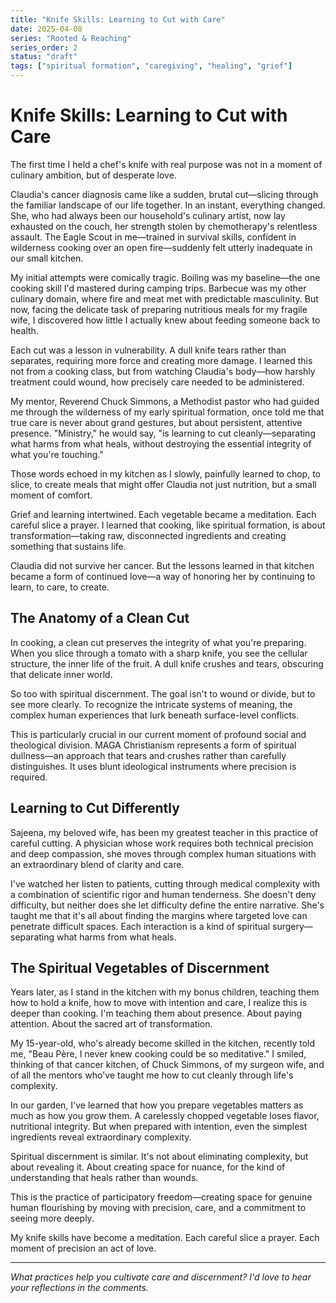 ```yaml
---
title: "Knife Skills: Learning to Cut with Care"
date: 2025-04-08
series: "Rooted & Reaching"
series_order: 2
status: "draft"
tags: ["spiritual formation", "caregiving", "healing", "grief"]
---
```


# Knife Skills: Learning to Cut with Care

The first time I held a chef's knife with real purpose was not in a moment of culinary ambition, but of desperate love.

Claudia's cancer diagnosis came like a sudden, brutal cut—slicing through the familiar landscape of our life together. In an instant, everything changed. She, who had always been our household's culinary artist, now lay exhausted on the couch, her strength stolen by chemotherapy's relentless assault. The Eagle Scout in me—trained in survival skills, confident in wilderness cooking over an open fire—suddenly felt utterly inadequate in our small kitchen.

My initial attempts were comically tragic. Boiling was my baseline—the one cooking skill I'd mastered during camping trips. Barbecue was my other culinary domain, where fire and meat met with predictable masculinity. But now, facing the delicate task of preparing nutritious meals for my fragile wife, I discovered how little I actually knew about feeding someone back to health.

Each cut was a lesson in vulnerability. A dull knife tears rather than separates, requiring more force and creating more damage. I learned this not from a cooking class, but from watching Claudia's body—how harshly treatment could wound, how precisely care needed to be administered.

My mentor, Reverend Chuck Simmons, a Methodist pastor who had guided me through the wilderness of my early spiritual formation, once told me that true care is never about grand gestures, but about persistent, attentive presence. "Ministry," he would say, "is learning to cut cleanly—separating what harms from what heals, without destroying the essential integrity of what you're touching."

Those words echoed in my kitchen as I slowly, painfully learned to chop, to slice, to create meals that might offer Claudia not just nutrition, but a small moment of comfort.

Grief and learning intertwined. Each vegetable became a meditation. Each careful slice a prayer. I learned that cooking, like spiritual formation, is about transformation—taking raw, disconnected ingredients and creating something that sustains life.

Claudia did not survive her cancer. But the lessons learned in that kitchen became a form of continued love—a way of honoring her by continuing to learn, to care, to create.

## The Anatomy of a Clean Cut

In cooking, a clean cut preserves the integrity of what you're preparing. When you slice through a tomato with a sharp knife, you see the cellular structure, the inner life of the fruit. A dull knife crushes and tears, obscuring that delicate inner world.

So too with spiritual discernment. The goal isn't to wound or divide, but to see more clearly. To recognize the intricate systems of meaning, the complex human experiences that lurk beneath surface-level conflicts.

This is particularly crucial in our current moment of profound social and theological division. MAGA Christianism represents a form of spiritual dullness—an approach that tears and crushes rather than carefully distinguishes. It uses blunt ideological instruments where precision is required.

## Learning to Cut Differently

Sajeena, my beloved wife, has been my greatest teacher in this practice of careful cutting. A physician whose work requires both technical precision and deep compassion, she moves through complex human situations with an extraordinary blend of clarity and care.

I've watched her listen to patients, cutting through medical complexity with a combination of scientific rigor and human tenderness. She doesn't deny difficulty, but neither does she let difficulty define the entire narrative. She's taught me that it's all about finding the margins where targeted love can penetrate difficult spaces. Each interaction is a kind of spiritual surgery—separating what harms from what heals.

## The Spiritual Vegetables of Discernment

Years later, as I stand in the kitchen with my bonus children, teaching them how to hold a knife, how to move with intention and care, I realize this is deeper than cooking. I'm teaching them about presence. About paying attention. About the sacred art of transformation.

My 15-year-old, who's already become skilled in the kitchen, recently told me, "Beau Père, I never knew cooking could be so meditative." I smiled, thinking of that cancer kitchen, of Chuck Simmons, of my surgeon wife, and of all the mentors who've taught me how to cut cleanly through life's complexity.

In our garden, I've learned that how you prepare vegetables matters as much as how you grow them. A carelessly chopped vegetable loses flavor, nutritional integrity. But when prepared with intention, even the simplest ingredients reveal extraordinary complexity.

Spiritual discernment is similar. It's not about eliminating complexity, but about revealing it. About creating space for nuance, for the kind of understanding that heals rather than wounds.

This is the practice of participatory freedom—creating space for genuine human flourishing by moving with precision, care, and a commitment to seeing more deeply.

My knife skills have become a meditation. Each careful slice a prayer. Each moment of precision an act of love.

---

*What practices help you cultivate care and discernment? I'd love to hear your reflections in the comments.*